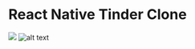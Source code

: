 # React Native Tinder Clone

![](https://gfycat.com/ifr/GrossCheeryApisdorsatalaboriosa)
![alt text](https://gfycat.com/GrossCheeryApisdorsatalaboriosa)

